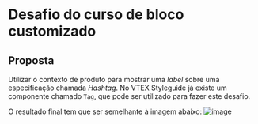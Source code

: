 # Desafio do curso de bloco customizado

## Proposta
Utilizar o contexto de produto para mostrar uma _label_ sobre uma especificação chamada _Hashtag_. No VTEX Styleguide já existe um componente chamado `Tag`, que pode ser utilizado para fazer este desafio.

O resultado final tem que ser semelhante à imagem abaixo:
![image](https://user-images.githubusercontent.com/19495917/92670901-655c3700-f2eb-11ea-93bc-de7b6ef1c4bc.png)

